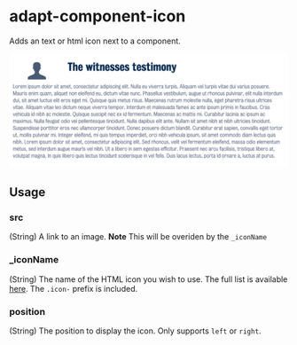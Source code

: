# adapt-component-icon

Adds an text or html icon next to a component.

<img src='https://github.com/KingsOnline/repo-files/blob/master/component-icon-example.png?raw=true' />

## Usage

### src

(String) A link to an image. **Note** This will be overiden by the `_iconName`

### _iconName

(String) The name of the HTML icon you wish to use. The full list is available [here](https://github.com/adaptlearning/adapt-contrib-vanilla/blob/master/less/src/icons.less#L36-L362). The `.icon-` prefix is included.

### position

(String) The position to display the icon. Only supports `left` or `right`.
